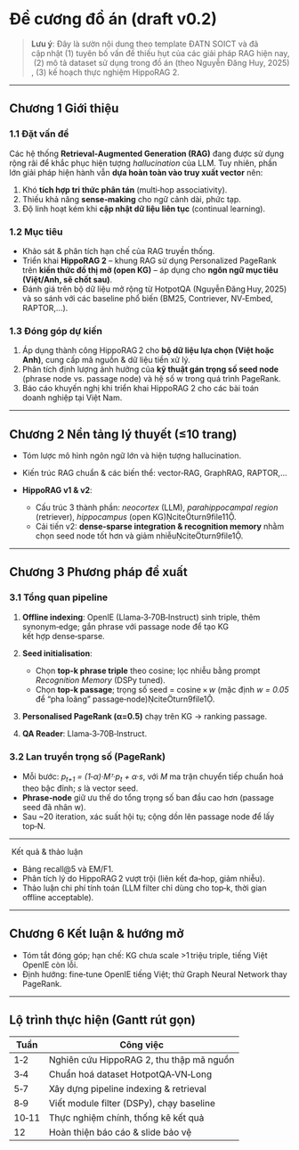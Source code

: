 # Đề cương đồ án (draft v0.2)

> **Lưu ý**: Đây là sườn nội dung theo template ĐATN SOICT và đã cập nhật (1) tuyên bố vấn đề thiếu hụt của các giải pháp RAG hiện nay, (2) mô tả dataset sử dụng trong đồ án (theo Nguyễn Đăng Huy, 2025), (3) kế hoạch thực nghiệm HippoRAG 2.

---

## Chương 1 Giới thiệu

### 1.1 Đặt vấn đề

Các hệ thống **Retrieval‑Augmented Generation (RAG)** đang được sử dụng rộng rãi để khắc phục hiện tượng *hallucination* của LLM. Tuy nhiên, phần lớn giải pháp hiện hành vẫn **dựa hoàn toàn vào truy xuất vector** nên:

1. Khó **tích hợp tri thức phân tán** (multi‑hop associativity).
2. Thiếu khả năng **sense‑making** cho ngữ cảnh dài, phức tạp.
3. Độ linh hoạt kém khi **cập nhật dữ liệu liên tục** (continual learning).

### 1.2 Mục tiêu

* Khảo sát & phân tích hạn chế của RAG truyền thống.
* Triển khai **HippoRAG 2** – khung RAG sử dụng Personalized PageRank trên **kiến thức đồ thị mở (open KG)** – áp dụng cho **ngôn ngữ mục tiêu (Việt/Anh, sẽ chốt sau)**.
* Đánh giá trên bộ dữ liệu mở rộng từ HotpotQA (Nguyễn Đăng Huy, 2025) và so sánh với các baseline phổ biến (BM25, Contriever, NV‑Embed, RAPTOR,…).

### 1.3 Đóng góp dự kiến

1. Áp dụng thành công HippoRAG 2 cho **bộ dữ liệu lựa chọn (Việt hoặc Anh)**, cung cấp mã nguồn & dữ liệu tiền xử lý.
2. Phân tích định lượng ảnh hưởng của **kỹ thuật gán trọng số seed node** (phrase node vs. passage node) và hệ số w trong quá trình PageRank.
3. Báo cáo khuyến nghị khi triển khai HippoRAG 2 cho các bài toán doanh nghiệp tại Việt Nam.

---

## Chương 2 Nền tảng lý thuyết (≤10 trang)

* Tóm lược mô hình ngôn ngữ lớn và hiện tượng hallucination.
* Kiến trúc RAG chuẩn & các biến thể: vector‑RAG, GraphRAG, RAPTOR,…
* **HippoRAG v1 & v2**:

  * Cấu trúc 3 thành phần: *neocortex* (LLM), *parahippocampal region* (retriever), *hippocampus* (open KG)citeturn9file11.
  * Cải tiến v2: **dense‑sparse integration & recognition memory** nhằm chọn seed node tốt hơn và giảm nhiễuciteturn9file1.

---

## Chương 3 Phương pháp đề xuất

### 3.1 Tổng quan pipeline

1. **Offline indexing**: OpenIE (Llama‑3‑70B‑Instruct) sinh triple, thêm synonym‑edge; gắn phrase với passage node để tạo KG kết hợp dense‑sparse.
2. **Seed initialisation**:

   * Chọn **top‑k phrase triple** theo cosine; lọc nhiễu bằng prompt *Recognition Memory* (DSPy tuned).
   * Chọn **top‑k passage**; trọng số seed = cosine × *w* (mặc định *w = 0.05* để “pha loãng” passage‑node)citeturn9file1.
3. **Personalised PageRank (α=0.5)** chạy trên KG → ranking passage.
4. **QA Reader**: Llama‑3‑70B‑Instruct.

### 3.2 Lan truyền trọng số (PageRank)

* Mỗi bước: *p<sub>t+1</sub> = (1‑α)·Mᵀ·p<sub>t</sub> + α·s*, với *M* ma trận chuyển tiếp chuẩn hoá theo bậc đỉnh; *s* là vector seed.
* **Phrase‑node** giữ ưu thế do tổng trọng số ban đầu cao hơn (passage seed đã nhân w).
* Sau \~20 iteration, xác suất hội tụ; cộng dồn lên passage node để lấy top‐N.

---

 Kết quả & thảo luận

* Bảng recall\@5 và EM/F1.
* Phân tích lý do HippoRAG 2 vượt trội (liên kết đa‐hop, giảm nhiễu).
* Thảo luận chi phí tính toán (LLM filter chỉ dùng cho top‑k, thời gian offline acceptable).

---

## Chương 6 Kết luận & hướng mở

* Tóm tắt đóng góp; hạn chế: KG chưa scale >1 triệu triple, tiếng Việt OpenIE còn lỗi.
* Định hướng: fine‑tune OpenIE tiếng Việt; thử Graph Neural Network thay PageRank.

---

## Lộ trình thực hiện (Gantt rút gọn)

| Tuần  | Công việc                                |
| ----- | ---------------------------------------- |
| 1‑2   | Nghiên cứu HippoRAG 2, thu thập mã nguồn |
| 3‑4   | Chuẩn hoá dataset HotpotQA‑VN‑Long       |
| 5‑7   | Xây dựng pipeline indexing & retrieval   |
| 8‑9   | Viết module filter (DSPy), chạy baseline |
| 10‑11 | Thực nghiệm chính, thống kê kết quả      |
| 12    | Hoàn thiện báo cáo & slide bảo vệ        |


